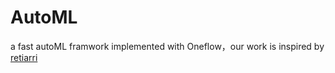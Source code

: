 # AutoML
a fast autoML framwork implemented with Oneflow，our work is inspired by [retiarri](https://github.com/microsoft/nni)
